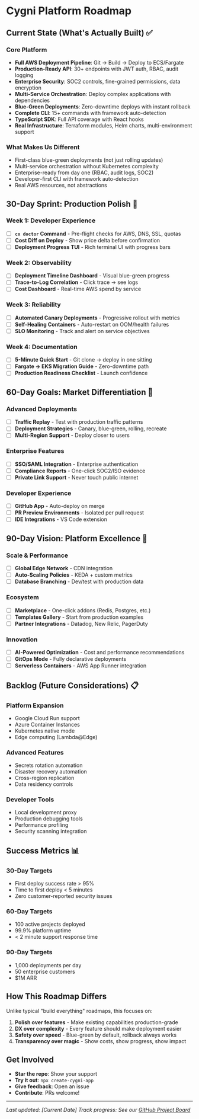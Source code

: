 # Cygni Platform Roadmap

## Current State (What's Actually Built) ✅

### Core Platform

- **Full AWS Deployment Pipeline**: Git → Build → Deploy to ECS/Fargate
- **Production-Ready API**: 30+ endpoints with JWT auth, RBAC, audit logging
- **Enterprise Security**: SOC2 controls, fine-grained permissions, data encryption
- **Multi-Service Orchestration**: Deploy complex applications with dependencies
- **Blue-Green Deployments**: Zero-downtime deploys with instant rollback
- **Complete CLI**: 15+ commands with framework auto-detection
- **TypeScript SDK**: Full API coverage with React hooks
- **Real Infrastructure**: Terraform modules, Helm charts, multi-environment support

### What Makes Us Different

- First-class blue-green deployments (not just rolling updates)
- Multi-service orchestration without Kubernetes complexity
- Enterprise-ready from day one (RBAC, audit logs, SOC2)
- Developer-first CLI with framework auto-detection
- Real AWS resources, not abstractions

## 30-Day Sprint: Production Polish 🚀

### Week 1: Developer Experience

- [ ] **`cx doctor` Command** - Pre-flight checks for AWS, DNS, SSL, quotas
- [ ] **Cost Diff on Deploy** - Show price delta before confirmation
- [ ] **Deployment Progress TUI** - Rich terminal UI with progress bars

### Week 2: Observability

- [ ] **Deployment Timeline Dashboard** - Visual blue-green progress
- [ ] **Trace-to-Log Correlation** - Click trace → see logs
- [ ] **Cost Dashboard** - Real-time AWS spend by service

### Week 3: Reliability

- [ ] **Automated Canary Deployments** - Progressive rollout with metrics
- [ ] **Self-Healing Containers** - Auto-restart on OOM/health failures
- [ ] **SLO Monitoring** - Track and alert on service objectives

### Week 4: Documentation

- [ ] **5-Minute Quick Start** - Git clone → deploy in one sitting
- [ ] **Fargate → EKS Migration Guide** - Zero-downtime path
- [ ] **Production Readiness Checklist** - Launch confidence

## 60-Day Goals: Market Differentiation 🎯

### Advanced Deployments

- [ ] **Traffic Replay** - Test with production traffic patterns
- [ ] **Deployment Strategies** - Canary, blue-green, rolling, recreate
- [ ] **Multi-Region Support** - Deploy closer to users

### Enterprise Features

- [ ] **SSO/SAML Integration** - Enterprise authentication
- [ ] **Compliance Reports** - One-click SOC2/ISO evidence
- [ ] **Private Link Support** - Never touch public internet

### Developer Experience

- [ ] **GitHub App** - Auto-deploy on merge
- [ ] **PR Preview Environments** - Isolated per pull request
- [ ] **IDE Integrations** - VS Code extension

## 90-Day Vision: Platform Excellence 🌟

### Scale & Performance

- [ ] **Global Edge Network** - CDN integration
- [ ] **Auto-Scaling Policies** - KEDA + custom metrics
- [ ] **Database Branching** - Dev/test with production data

### Ecosystem

- [ ] **Marketplace** - One-click addons (Redis, Postgres, etc.)
- [ ] **Templates Gallery** - Start from production examples
- [ ] **Partner Integrations** - Datadog, New Relic, PagerDuty

### Innovation

- [ ] **AI-Powered Optimization** - Cost and performance recommendations
- [ ] **GitOps Mode** - Fully declarative deployments
- [ ] **Serverless Containers** - AWS App Runner integration

## Backlog (Future Considerations) 📋

### Platform Expansion

- Google Cloud Run support
- Azure Container Instances
- Kubernetes native mode
- Edge computing (Lambda@Edge)

### Advanced Features

- Secrets rotation automation
- Disaster recovery automation
- Cross-region replication
- Data residency controls

### Developer Tools

- Local development proxy
- Production debugging tools
- Performance profiling
- Security scanning integration

## Success Metrics 📊

### 30-Day Targets

- First deploy success rate > 95%
- Time to first deploy < 5 minutes
- Zero customer-reported security issues

### 60-Day Targets

- 100 active projects deployed
- 99.9% platform uptime
- < 2 minute support response time

### 90-Day Targets

- 1,000 deployments per day
- 50 enterprise customers
- $1M ARR

## How This Roadmap Differs

Unlike typical "build everything" roadmaps, this focuses on:

1. **Polish over features** - Make existing capabilities production-grade
2. **DX over complexity** - Every feature should make deployment easier
3. **Safety over speed** - Blue-green by default, rollback always works
4. **Transparency over magic** - Show costs, show progress, show impact

## Get Involved

- **Star the repo**: Show your support
- **Try it out**: `npx create-cygni-app`
- **Give feedback**: Open an issue
- **Contribute**: PRs welcome!

---

_Last updated: [Current Date]_
_Track progress: See our [GitHub Project Board](https://github.com/cygni-platform/cygni/projects)_
